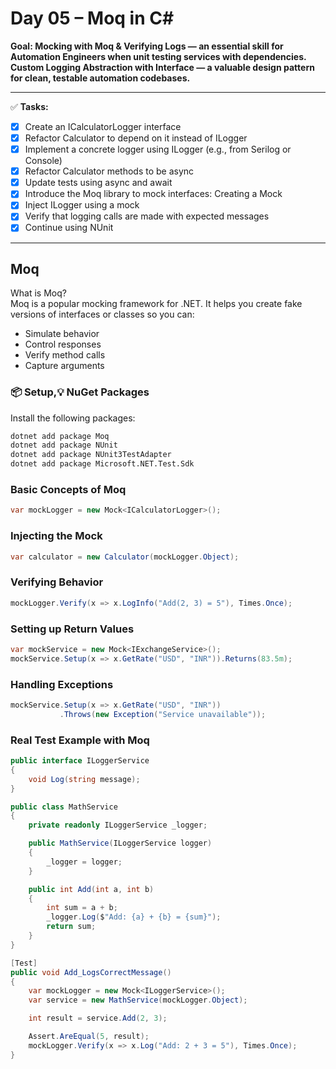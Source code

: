 #  Day 05 – Moq in C#
**Goal: Mocking with Moq & Verifying Logs — an essential skill for Automation Engineers when unit testing services with dependencies. Custom Logging Abstraction with Interface — a valuable design pattern for clean, testable automation codebases.**


---

✅ **Tasks:**  
- [x] Create an ICalculatorLogger interface
- [x] Refactor Calculator to depend on it instead of ILogger<Calculator>
- [x] Implement a concrete logger using ILogger (e.g., from Serilog or Console)
- [x] Refactor Calculator methods to be async
- [x] Update tests using async and await
- [x] Introduce the Moq library to mock interfaces: Creating a Mock
- [x] Inject ILogger<Calculator> using a mock
- [x] Verify that logging calls are made with expected messages
- [x] Continue using NUnit

---

## Moq
What is Moq?  
Moq is a popular mocking framework for .NET. It helps you create fake versions of interfaces or classes so you can:
- Simulate behavior
- Control responses
- Verify method calls
- Capture arguments

### 📦 Setup,💡 NuGet Packages
Install the following packages:
```bash
dotnet add package Moq
dotnet add package NUnit
dotnet add package NUnit3TestAdapter
dotnet add package Microsoft.NET.Test.Sdk
```

### Basic Concepts of Moq
```csharp
var mockLogger = new Mock<ICalculatorLogger>();
```
### Injecting the Mock
```csharp
var calculator = new Calculator(mockLogger.Object);
```
### Verifying Behavior
```csharp
mockLogger.Verify(x => x.LogInfo("Add(2, 3) = 5"), Times.Once);
```
### Setting up Return Values
```csharp
var mockService = new Mock<IExchangeService>();
mockService.Setup(x => x.GetRate("USD", "INR")).Returns(83.5m);
```
### Handling Exceptions
```csharp
mockService.Setup(x => x.GetRate("USD", "INR"))
           .Throws(new Exception("Service unavailable"));
```
### Real Test Example with Moq
```csharp
public interface ILoggerService
{
    void Log(string message);
}

public class MathService
{
    private readonly ILoggerService _logger;

    public MathService(ILoggerService logger)
    {
        _logger = logger;
    }

    public int Add(int a, int b)
    {
        int sum = a + b;
        _logger.Log($"Add: {a} + {b} = {sum}");
        return sum;
    }
}

[Test]
public void Add_LogsCorrectMessage()
{
    var mockLogger = new Mock<ILoggerService>();
    var service = new MathService(mockLogger.Object);

    int result = service.Add(2, 3);

    Assert.AreEqual(5, result);
    mockLogger.Verify(x => x.Log("Add: 2 + 3 = 5"), Times.Once);
}
```
